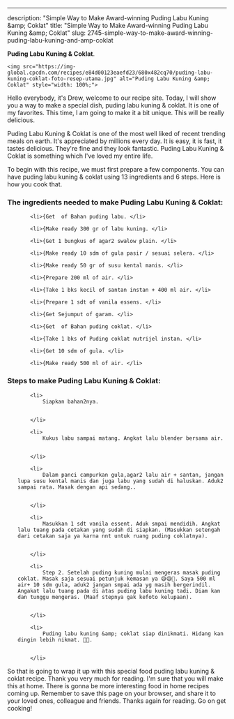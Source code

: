 ---
description: "Simple Way to Make Award-winning Puding Labu Kuning &amp;amp; Coklat"
title: "Simple Way to Make Award-winning Puding Labu Kuning &amp;amp; Coklat"
slug: 2745-simple-way-to-make-award-winning-puding-labu-kuning-and-amp-coklat

<p>
	<strong>Puding Labu Kuning &amp; Coklat</strong>. 
	
</p>
<p>
	
	<img src="https://img-global.cpcdn.com/recipes/e84d00123eaefd23/680x482cq70/puding-labu-kuning-coklat-foto-resep-utama.jpg" alt="Puding Labu Kuning &amp; Coklat" style="width: 100%;">
	
	
</p>
<p>
	Hello everybody, it's Drew, welcome to our recipe site. Today, I will show you a way to make a special dish, puding labu kuning &amp; coklat. It is one of my favorites. This time, I am going to make it a bit unique. This will be really delicious.
</p>
	
<p>
	Puding Labu Kuning &amp; Coklat is one of the most well liked of recent trending meals on earth. It's appreciated by millions every day. It is easy, it is fast, it tastes delicious. They're fine and they look fantastic. Puding Labu Kuning &amp; Coklat is something which I've loved my entire life.
</p>
<p>
	
</p>

<p>
To begin with this recipe, we must first prepare a few components. You can have puding labu kuning &amp; coklat using 13 ingredients and 6 steps. Here is how you cook that.
</p>

<h3>The ingredients needed to make Puding Labu Kuning &amp; Coklat:</h3>

<ol>
	
		<li>{Get  of Bahan puding labu. </li>
	
		<li>{Make ready 300 gr of labu kuning. </li>
	
		<li>{Get 1 bungkus of agar2 swalow plain. </li>
	
		<li>{Make ready 10 sdm of gula pasir / sesuai selera. </li>
	
		<li>{Make ready 50 gr of susu kental manis. </li>
	
		<li>{Prepare 200 ml of air. </li>
	
		<li>{Take 1 bks kecil of santan instan + 400 ml air. </li>
	
		<li>{Prepare 1 sdt of vanila essens. </li>
	
		<li>{Get Sejumput of garam. </li>
	
		<li>{Get  of Bahan puding coklat. </li>
	
		<li>{Take 1 bks of Puding coklat nutrijel instan. </li>
	
		<li>{Get 10 sdm of gula. </li>
	
		<li>{Make ready 500 ml of air. </li>
	
</ol>
<p>
	
</p>

<h3>Steps to make Puding Labu Kuning &amp; Coklat:</h3>

<ol>
	
		<li>
			Siapkan bahan2nya.
			
			
		</li>
	
		<li>
			Kukus labu sampai matang. Angkat lalu blender bersama air.
			
			
		</li>
	
		<li>
			Dalam panci campurkan gula,agar2 lalu air + santan, jangan lupa susu kental manis dan juga labu yang sudah di haluskan. Aduk2 sampai rata. Masak dengan api sedang..
			
			
		</li>
	
		<li>
			Masukkan 1 sdt vanila essent. Aduk smpai mendidih. Angkat lalu tuang pada cetakan yang sudah di siapkan. (Masukkan setengah dari cetakan saja ya karna nnt untuk ruang puding coklatnya).
			
			
		</li>
	
		<li>
			Step 2. Setelah puding kuning mulai mengeras masak puding coklat. Masak saja sesuai petunjuk kemasan ya 😅😅🙏. Saya 500 ml air+ 10 sdm gula, aduk2 jangan smpai ada yg masih bergerindil. Angakat lalu tuang pada di atas puding labu kuning tadi. Diam kan dan tunggu mengeras. (Maaf stepnya gak kefoto kelupaan).
			
			
		</li>
	
		<li>
			Puding labu kuning &amp; coklat siap dinikmati. Hidang kan dingin lebih nikmat. 🤤🤤.
			
			
		</li>
	
</ol>

<p>
	
</p>

<p>
	So that is going to wrap it up with this special food puding labu kuning &amp; coklat recipe. Thank you very much for reading. I'm sure that you will make this at home. There is gonna be more interesting food in home recipes coming up. Remember to save this page on your browser, and share it to your loved ones, colleague and friends. Thanks again for reading. Go on get cooking!
</p>
